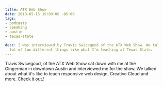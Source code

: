 ```yaml
---
title: ATX Web Show
date: 2013-05-15 19:00:00 -05:00
tags:
- podcasts
- speaking
- austin
- texas-state

desc: I was interviewed by Travis Swicegood of the ATX Web Show. We talked about a
  lot of fun different things like what I'm teaching at Texas State.
---
```


Travis Swicegood, of the ATX Web Show sat down with me at the Gingerman in downtown Austin and interviewed me for the show. We talked about what it's like to teach responsive web design, Creative Cloud and more. [Check it out.](https://atxwebshow.com/2013/05/16/64-with-sam-kapila/)!



